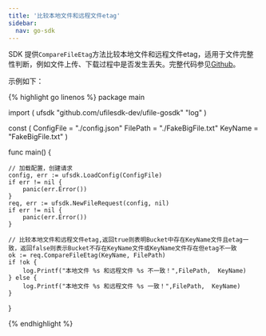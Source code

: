 ```yaml
---  
title: '比较本地文件和远程文件etag'
sidebar:
  nav: go-sdk
---
```

SDK 提供`CompareFileEtag`方法比较本地文件和远程文件etag，适用于文件完整性判断，例如文件上传、下载过程中是否发生丢失。完整代码参见[Github](https://github.com/ufilesdk-dev/ufile-gosdk/blob/master/file.go)。

示例如下：

<div class="copyable" markdown="1">

{% highlight go linenos %}
package main

import (
	ufsdk "github.com/ufilesdk-dev/ufile-gosdk"
	"log"
)

const (
	ConfigFile = "./config.json"
	FilePath = "./FakeBigFile.txt"
	KeyName = "FakeBigFile.txt"
)

func main() {

	// 加载配置，创建请求
	config, err := ufsdk.LoadConfig(ConfigFile)
	if err != nil {
		panic(err.Error())
	}
	req, err := ufsdk.NewFileRequest(config, nil)
	if err != nil {
		panic(err.Error())
	}

	// 比较本地文件和远程文件etag,返回true则表明Bucket中存在KeyName文件且etag一致，返回false则表示Bucket不存在KeyName文件或KeyName文件存在但etag不一致
	ok := req.CompareFileEtag(KeyName, FilePath)
	if !ok {
		log.Printf("本地文件 %s 和远程文件 %s 不一致！",FilePath,  KeyName)
	} else {
		log.Printf("本地文件 %s 和远程文件 %s 一致！",FilePath,  KeyName)
	}
}

{% endhighlight %}
</div>
